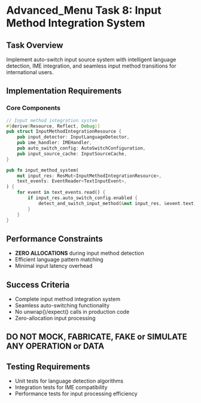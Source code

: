 # Advanced_Menu Task 8: Input Method Integration System

## Task Overview
Implement auto-switch input source system with intelligent language detection, IME integration, and seamless input method transitions for international users.

## Implementation Requirements

### Core Components
```rust
// Input method integration system
#[derive(Resource, Reflect, Debug)]
pub struct InputMethodIntegrationResource {
    pub input_detector: InputLanguageDetector,
    pub ime_handler: IMEHandler,
    pub auto_switch_config: AutoSwitchConfiguration,
    pub input_source_cache: InputSourceCache,
}

pub fn input_method_system(
    mut input_res: ResMut<InputMethodIntegrationResource>,
    text_events: EventReader<TextInputEvent>,
) {
    for event in text_events.read() {
        if input_res.auto_switch_config.enabled {
            detect_and_switch_input_method(&mut input_res, &event.text);
        }
    }
}
```

## Performance Constraints
- **ZERO ALLOCATIONS** during input method detection
- Efficient language pattern matching
- Minimal input latency overhead

## Success Criteria
- Complete input method integration system
- Seamless auto-switching functionality
- No unwrap()/expect() calls in production code
- Zero-allocation input processing

## DO NOT MOCK, FABRICATE, FAKE or SIMULATE ANY OPERATION or DATA

## Testing Requirements
- Unit tests for language detection algorithms
- Integration tests for IME compatibility
- Performance tests for input processing efficiency